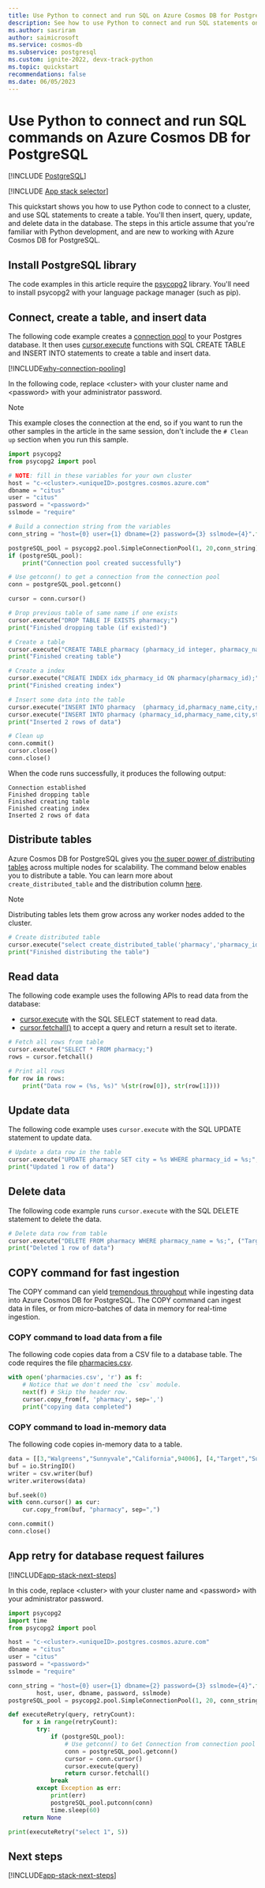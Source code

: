 ```yaml
---
title: Use Python to connect and run SQL on Azure Cosmos DB for PostgreSQL
description: See how to use Python to connect and run SQL statements on Azure Cosmos DB for PostgreSQL.
ms.author: sasriram
author: saimicrosoft
ms.service: cosmos-db
ms.subservice: postgresql
ms.custom: ignite-2022, devx-track-python
ms.topic: quickstart
recommendations: false
ms.date: 06/05/2023
---
```


# Use Python to connect and run SQL commands on Azure Cosmos DB for PostgreSQL

[!INCLUDE [PostgreSQL](../includes/appliesto-postgresql.md)]

[!INCLUDE [App stack selector](includes/quickstart-selector.md)]

This quickstart shows you how to use Python code to connect to a cluster, and use SQL statements to create a table. You'll then insert, query, update, and delete data in the database. The steps in this article assume that you're familiar with Python development, and are new to working with Azure Cosmos DB for PostgreSQL.

## Install PostgreSQL library

The code examples in this article require the [psycopg2](https://pypi.python.org/pypi/psycopg2-binary) library. You'll need to install psycopg2 with your language package manager (such as pip).

## Connect, create a table, and insert data

The following code example creates a [connection pool](https://www.psycopg.org/docs/pool.html) to your Postgres database. It then uses [cursor.execute](https://www.psycopg.org/docs/cursor.html#execute) functions with SQL CREATE TABLE and INSERT INTO statements to create a table and insert data.

[!INCLUDE[why-connection-pooling](includes/why-connection-pooling.md)]

In the following code, replace \<cluster> with your cluster name and \<password> with your administrator password.

> [!NOTE]
>  This example closes the connection at the end, so if you want to run the other samples in the article in the same session, don't include the `# Clean up` section when you run this sample.

```python
import psycopg2
from psycopg2 import pool

# NOTE: fill in these variables for your own cluster
host = "c-<cluster>.<uniqueID>.postgres.cosmos.azure.com"
dbname = "citus"
user = "citus"
password = "<password>"
sslmode = "require"

# Build a connection string from the variables
conn_string = "host={0} user={1} dbname={2} password={3} sslmode={4}".format(host, user, dbname, password, sslmode)

postgreSQL_pool = psycopg2.pool.SimpleConnectionPool(1, 20,conn_string)
if (postgreSQL_pool):
    print("Connection pool created successfully")

# Use getconn() to get a connection from the connection pool
conn = postgreSQL_pool.getconn()

cursor = conn.cursor()

# Drop previous table of same name if one exists
cursor.execute("DROP TABLE IF EXISTS pharmacy;")
print("Finished dropping table (if existed)")

# Create a table
cursor.execute("CREATE TABLE pharmacy (pharmacy_id integer, pharmacy_name text, city text, state text, zip_code integer);")
print("Finished creating table")

# Create a index
cursor.execute("CREATE INDEX idx_pharmacy_id ON pharmacy(pharmacy_id);")
print("Finished creating index")

# Insert some data into the table
cursor.execute("INSERT INTO pharmacy  (pharmacy_id,pharmacy_name,city,state,zip_code) VALUES (%s, %s, %s, %s,%s);", (1,"Target","Sunnyvale","California",94001))
cursor.execute("INSERT INTO pharmacy (pharmacy_id,pharmacy_name,city,state,zip_code) VALUES (%s, %s, %s, %s,%s);", (2,"CVS","San Francisco","California",94002))
print("Inserted 2 rows of data")

# Clean up
conn.commit()
cursor.close()
conn.close()
```

When the code runs successfully, it produces the following output:

```output
Connection established
Finished dropping table
Finished creating table
Finished creating index
Inserted 2 rows of data
```

## Distribute tables

Azure Cosmos DB for PostgreSQL gives you [the super power of distributing tables](introduction.md) across multiple nodes for scalability. The command below enables you to distribute a table. You can learn more about `create_distributed_table` and the distribution column [here](quickstart-build-scalable-apps-concepts.md#distribution-column-also-known-as-shard-key).

> [!NOTE]
> Distributing tables lets them grow across any worker nodes added to the cluster.

```python
# Create distributed table
cursor.execute("select create_distributed_table('pharmacy','pharmacy_id');")
print("Finished distributing the table")
```

## Read data

The following code example uses the following APIs to read data from the database:

- [cursor.execute](https://www.psycopg.org/docs/cursor.html#execute) with the SQL SELECT statement to read data.
- [cursor.fetchall()](https://www.psycopg.org/docs/cursor.html#cursor.fetchall) to accept a query and return a result set to iterate.

```python
# Fetch all rows from table
cursor.execute("SELECT * FROM pharmacy;")
rows = cursor.fetchall()

# Print all rows
for row in rows:
    print("Data row = (%s, %s)" %(str(row[0]), str(row[1])))
```

## Update data

The following code example uses `cursor.execute` with the SQL UPDATE statement to update data.

```python
# Update a data row in the table
cursor.execute("UPDATE pharmacy SET city = %s WHERE pharmacy_id = %s;", ("guntur",1))
print("Updated 1 row of data")
```

## Delete data

The following code example runs `cursor.execute` with the SQL DELETE statement to delete the data.

```python
# Delete data row from table
cursor.execute("DELETE FROM pharmacy WHERE pharmacy_name = %s;", ("Target",))
print("Deleted 1 row of data")
```

## COPY command for fast ingestion

The COPY command can yield [tremendous throughput](https://www.citusdata.com/blog/2016/06/15/copy-postgresql-distributed-tables) while ingesting data into Azure Cosmos DB for PostgreSQL. The COPY command can ingest data in files, or from micro-batches of data in memory for real-time ingestion.

### COPY command to load data from a file

The following code copies data from a CSV file to a database table. The code requires the file [pharmacies.csv](https://download.microsoft.com/download/d/8/d/d8d5673e-7cbf-4e13-b3e9-047b05fc1d46/pharmacies.csv).

```python
with open('pharmacies.csv', 'r') as f:
    # Notice that we don't need the `csv` module.
    next(f) # Skip the header row.
    cursor.copy_from(f, 'pharmacy', sep=',')
    print("copying data completed")
```

### COPY command to load in-memory data

The following code copies in-memory data to a table.

```python
data = [[3,"Walgreens","Sunnyvale","California",94006], [4,"Target","Sunnyvale","California",94016]]
buf = io.StringIO()
writer = csv.writer(buf)
writer.writerows(data)

buf.seek(0)
with conn.cursor() as cur:
    cur.copy_from(buf, "pharmacy", sep=",")

conn.commit()
conn.close()
```
## App retry for database request failures

[!INCLUDE[app-stack-next-steps](includes/app-stack-retry-intro.md)]

In this code, replace \<cluster> with your cluster name and \<password> with your administrator password.

```python
import psycopg2
import time
from psycopg2 import pool

host = "c-<cluster>.<uniqueID>.postgres.cosmos.azure.com"
dbname = "citus"
user = "citus"
password = "<password>"
sslmode = "require"

conn_string = "host={0} user={1} dbname={2} password={3} sslmode={4}".format(
        host, user, dbname, password, sslmode)
postgreSQL_pool = psycopg2.pool.SimpleConnectionPool(1, 20, conn_string)

def executeRetry(query, retryCount):
    for x in range(retryCount):
        try:
            if (postgreSQL_pool):
                # Use getconn() to Get Connection from connection pool
                conn = postgreSQL_pool.getconn()
                cursor = conn.cursor()
                cursor.execute(query)
                return cursor.fetchall()
            break
        except Exception as err:
            print(err)
            postgreSQL_pool.putconn(conn)
            time.sleep(60)
    return None

print(executeRetry("select 1", 5))
```

## Next steps

[!INCLUDE[app-stack-next-steps](includes/app-stack-next-steps.md)]
